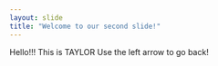 ```yaml
---
layout: slide
title: "Welcome to our second slide!"
---
```

Hello!!! This is TAYLOR
Use the left arrow to go back!
